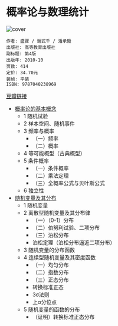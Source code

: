 # 概率论与数理统计
![cover](https://img3.doubanio.com/view/subject/l/public/s25000822.jpg)

    作者: 盛骤 / 谢式千 / 潘承毅 
    出版社: 高等教育出版社
    副标题: 第4版
    出版年: 2010-10
    页数: 414
    定价: 34.70元
    装帧: 平装
    ISBN: 9787040238969

[豆瓣链接](https://book.douban.com/subject/3165271/)

- [概率论的基本概念](prob_basic.md)
  - 1 随机试验
  - 2 样本空间、随机事件
  - 3 频率与概率
    - （一）频率
    - （二）概率
  - 4 等可能概型（古典概型）
  - 5 条件概率
    - （一）条件概率
    - （二）乘法定理
    - （三）全概率公式与贝叶斯公式
  - 6 独立性
- [随机变量及其分布](random_var_distribution.md)
  - 1 随机变量
  - 2 离散型随机变量及其分布律
    - （一）（0-1）分布
    - （二）伯努利试验、二项分布
    - （三）泊松分布
    - 泊松定理（泊松分布逼近二项分布）
  - 3 随机变量的分布函数
  - 4 连续型随机变量及其密度函数
    - （一）均匀分布
    - （二）指数分布
    - （三）正态分布
    - 转换标准正态
    - 3σ法则
    - 上α分位点
  - 5 随机变量的函数的分布
    - （证明）转换标准正态分布